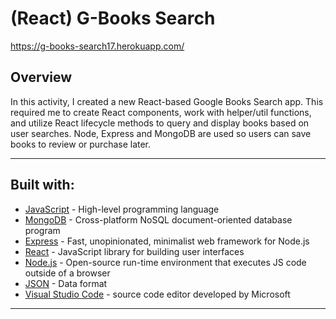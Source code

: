 # (React) G-Books Search

https://g-books-search17.herokuapp.com/

## Overview

In this activity, I created a new React-based Google Books Search app. This required me to create React components, work with helper/util functions, and utilize React lifecycle methods to query and display books based on user searches. Node, Express and MongoDB are used so users can save books to review or purchase later.

---

## Built with:

- [JavaScript](https://developer.mozilla.org/en-US/docs/Web/JavaScript) - High-level programming language
- [MongoDB](https://www.mongodb.com/) - Cross-platform NoSQL document-oriented database program
- [Express](https://expressjs.com/) - Fast, unopinionated, minimalist web framework for Node.js
- [React](https://reactjs.org/) -  JavaScript library for building user interfaces
- [Node.js](https://nodejs.org/en/) - Open-source run-time environment that executes JS code outside of a browser
- [JSON](https://www.json.org) - Data format
- [Visual Studio Code](https://code.visualstudio.com/) - source code editor developed by Microsoft

---
